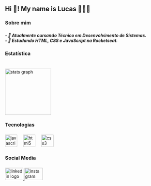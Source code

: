 <h2 align="left">Hi 👋! My name is Lucas 👨🏻‍💻</h2>

###

<h3 align="left">Sobre mim</h3>

###

<h5 align="left">- 🔭 Atualmente cursando Técnico em Desenvolvimento de Sistemas.<br>- 🌱 Estudando HTML, CSS e JavaScript na Rocketseat.</h5>

###

<h3 align="left">Estatística</h3>

###

<br clear="both">

<div align="left">
  <img src="https://github-readme-stats.vercel.app/api?username=Lucasmbpereira&hide_title=false&hide_rank=false&show_icons=true&include_all_commits=true&count_private=true&disable_animations=false&theme=github_dark&locale=en&hide_border=false&order=1" height="152" alt="stats graph"  />
</div>

###

<h3 align="left">Tecnologias</h3>

###

<div align="left">
  <img src="https://cdn.jsdelivr.net/gh/devicons/devicon/icons/javascript/javascript-plain.svg" height="40" alt="javascript logo"  />
  <img width="12" />
  <img src="https://cdn.jsdelivr.net/gh/devicons/devicon/icons/html5/html5-plain-wordmark.svg" height="40" alt="html5 logo"  />
  <img width="12" />
  <img src="https://cdn.jsdelivr.net/gh/devicons/devicon/icons/css3/css3-plain-wordmark.svg" height="40" alt="css3 logo"  />
</div>

###

<h3 align="left">Social Media</h3>

###

<div align="left">
  <a href="https://www.linkedin.com/in/lucas-matheus-berndt-pereira-18a8b616b" target="_blank">
    <img src="https://raw.githubusercontent.com/maurodesouza/profile-readme-generator/master/src/assets/icons/social/linkedin/default.svg" width="60" height="40" alt="linkedin logo"  />
  </a>
  <a href="https://www.instagram.com/lucas.mbpe?igsh=ZHdlY2l6ZjZtcTc1" target="_blank">
    <img src="https://raw.githubusercontent.com/maurodesouza/profile-readme-generator/master/src/assets/icons/social/instagram/default.svg" width="60" height="40" alt="instagram logo"  />
  </a>
</div>

###
